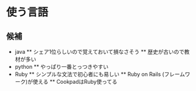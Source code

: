 ﻿# 使う言語


## 候補

* java
** シェア1位らしいので覚えておいて損なさそう
** 歴史が古いので教材が多い
* python
** やっぱり一番とっつきやすい 
* Ruby
** シンプルな文法で初心者にも易しい
** Ruby on Rails (フレームワーク)が使える
** CookpadはRuby使ってる




